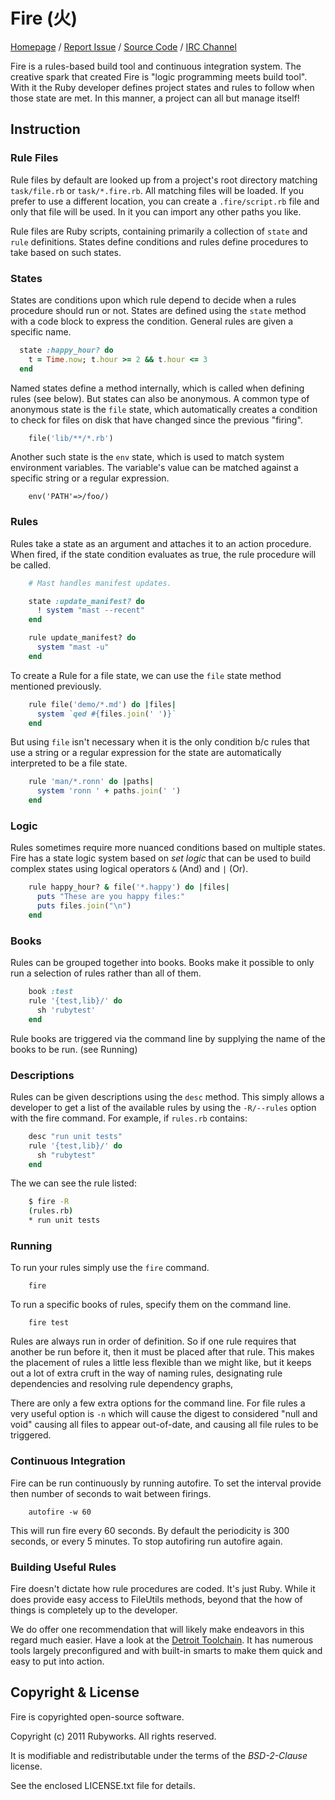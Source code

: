 # Fire (火)

[Homepage](http://rubyworks.github.com/fire) /
[Report Issue](http://github.com/rubyworks/fire/issues) /
[Source Code](http://github.com/rubyworks/fire) /
[IRC Channel](http://chat.us.freenode.net/rubyworks)


Fire is a rules-based build tool and continuous integration system.
The creative spark that created Fire is "logic programming meets build tool".
With it the Ruby developer defines project states and rules to follow
when those state are met. In this manner, a project can all but manage
itself!


## Instruction

### Rule Files

Rule files by default are looked up from a project's root directory
matching `task/file.rb` or `task/*.fire.rb`. All matching files will
be loaded. If you prefer to use a different location, you can create
a `.fire/script.rb` file and only that file will be used. In it you
can import any other paths you like.

Rule files are Ruby scripts, containing primarily a collection of
`state` and `rule` definitions. States define conditions and
rules define procedures to take based on such states.

### States

States are  conditions upon which rule depend to decide when a
rules procedure should run or not. States are defined using the
`state` method with a code block to express the condition. General
rules are given a specific name.

```ruby
  state :happy_hour? do
    t = Time.now; t.hour >= 2 && t.hour <= 3
  end
```

Named states define a method internally, which is called when
defining rules (see below). But states can also be anonymous.
A common type of anonymous state is the `file` state, which
automatically creates a condition to check for files on disk
that have changed since the previous "firing".

```ruby
    file('lib/**/*.rb')
```

Another such state is the `env` state, which is used to match
system environment variables. The variable's value can be matched
against a specific string or a regular expression.

```
    env('PATH'=>/foo/)
```

### Rules

Rules take a state as an argument and attaches it to an action
procedure. When fired, if the state condition evaluates as true,
the rule procedure will be called.

```ruby
    # Mast handles manifest updates.

    state :update_manifest? do
      ! system "mast --recent"
    end

    rule update_manifest? do
      system "mast -u"
    end
```

To create a Rule for a file state, we can use the `file` state
method mentioned previously.

```ruby
    rule file('demo/*.md') do |files|
      system `qed #{files.join(' ')}`
    end
```

But using `file` isn't necessary when it is the only condition b/c
rules that use a string or a regular expression for the state are
automatically interpreted to be a file state.

```ruby
    rule 'man/*.ronn' do |paths|
      system 'ronn ' + paths.join(' ')
    end
```

### Logic

Rules sometimes require more nuanced conditions based on multiple states. 
Fire has a state logic system based on *set logic* that can be used
to build complex states using logical operators `&` (And) and `|` (Or).

```ruby
    rule happy_hour? & file('*.happy') do |files|
      puts "These are you happy files:"
      puts files.join("\n")
    end
```

### Books

Rules can be grouped together into books. Books make it possible to
only run a selection of rules rather than all of them.

```ruby
    book :test
    rule '{test,lib}/' do
      sh 'rubytest'
    end
```

Rule books are triggered via the command line by supplying the name
of the books to be run. (see Running)

### Descriptions

Rules can be given descriptions using the `desc` method. This
simply allows a developer to get a list of the available rules
by using the `-R/--rules` option with the fire command. For example,
if `rules.rb` contains:

```ruby
    desc "run unit tests"
    rule '{test,lib}/' do
      sh "rubytest"
    end
```

The we can see the rule listed:

```sh
    $ fire -R
    (rules.rb)
    * run unit tests
```

### Running

To run your rules simply use the `fire` command.

```
    fire
```

To run a specific books of rules, specify them on the command line.

```
    fire test
```

Rules are always run in order of definition. So if one rule requires
that another be run before it, then it must be placed after that rule.
This makes the placement of rules a little less flexible than we might
like, but it keeps out a lot of extra cruft in the way of naming rules,
designating rule dependencies and resolving rule dependency graphs,

There are only a few extra options for the command line. For file rules
a very useful option is `-n` which will cause the digest to considered
"null and void" causing all files to appear out-of-date, and causing
all file rules to be triggered.


### Continuous Integration

Fire can be run continuously by running autofire. To set the 
interval provide then number of seconds to wait between firings.

```
    autofire -w 60
```

This will run fire every 60 seconds. By default the periodicity is 300
seconds, or every 5 minutes. To stop autofiring run autofire again.


### Building Useful Rules

Fire doesn't dictate how rule procedures are coded. It's just Ruby. While it
does provide easy access to FileUtils methods, beyond that the how of things
is completely up to the developer.

We do offer one recommendation that will likely make endeavors in this regard
much easier. Have a look at the [Detroit Toolchain](http://rubyworks.github.com/detroit).
It has numerous tools largely preconfigured and with built-in smarts to make
them quick and easy to put into action.


## Copyright & License

Fire is copyrighted open-source software.

  Copyright (c) 2011 Rubyworks. All rights reserved.

It is modifiable and redistributable under the terms of the *BSD-2-Clause* license.

See the enclosed LICENSE.txt file for details.

